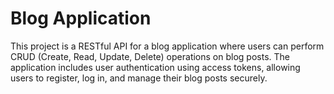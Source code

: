 # Blog Application
This project is a RESTful API for a blog application where users can perform CRUD (Create, Read, Update, Delete) operations on blog posts. The application includes user authentication using access tokens, allowing users to register, log in, and manage their blog posts securely.
